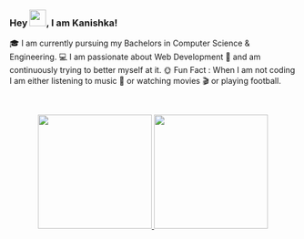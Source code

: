 ###  Hey <img src="https://github.com/TheDudeThatCode/TheDudeThatCode/blob/master/Assets/Hi.gif" width="29">, I am Kanishka!
🎓 I am currently pursuing my Bachelors in Computer Science & Engineering.
💻 I am passionate about Web Development 📱 and am continuously trying to better myself at it.
🌞 Fun Fact : When I am not coding I am either listening to music 🎵 or watching movies 🎬 or playing football.

<br/>
<p align="center">
<a href="https://github.com/kanisa7">
  <img height="200em" src="https://github-readme-stats.vercel.app/api?username=Kanisa7&show_icons=true&theme=radical&include_all_commits=true&count_private=true"/>
  <img height="200em" src="https://github-readme-stats.vercel.app/api/top-langs/?username=Kanisa7&theme=radical"/>
</a>
</p>
